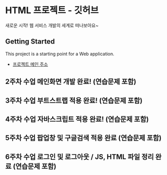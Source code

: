 # HTML 프로젝트 - 깃허브
새로운 시작! 웹 서비스 개발의 세계로 떠나보아요~
## Getting Started
This project is a starting point for a Web application.
- [프로젝트 메인 주소](https://github.com/pjwgithub/WEB_MAIN_20210986)
## 2주차 수업 메인화면 개발 완료! (연습문제 포함)
## 3주차 수업 부트스트랩 적용 완료! (연습문제 포함)
## 4주차 수업 자바스크립트 적용 완료! (연습문제 포함)
## 5주차 수업 팝업창 및 구글검색 적용 완료 (연습문제 포함)
## 6주차 수업 로그인 및 로그아웃 / JS, HTML 파일 정리 완료 (연습문제 포함)